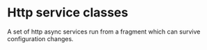 Http service classes
===========
A set of http async services run from a fragment which can survive configuration changes.